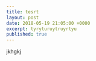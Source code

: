 ```yaml
---
title: tesrt
layout: post
date: 2018-05-19 21:05:00 +0000
excerpt: tyryturuytruyrtyu
published: true
---
```

jkhgkj